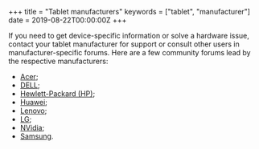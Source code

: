 +++
title = "Tablet manufacturers"
keywords = ["tablet", "manufacturer"]
date = 2019-08-22T00:00:00Z
+++

If you need to get device-specific information or solve a hardware issue, 
contact your tablet manufacturer for support or consult other users in
manufacturer-specific forums. Here are a few community forums lead by 
the respective manufacturers:

- <A href="https://community.acer.com/en/categories/android-tablets">Acer</A>;
- <A href="https://www.dell.com/community/Tablets-Mobile-Devices/bd-p/Mobile-Devices">DELL</A>;
- <A href="https://h30434.www3.hp.com/t5/Android/bd-p/android">Hewlett-Packard (HP)</A>;
- <A href="https://consumer.huawei.com/en/community/list/?forumId=10007">Huawei</A>;
- <A href="https://forums.lenovo.com/t5/Lenovo-Android-based-Tablets-and/bd-p/lt02_en">Lenovo</A>;
- <A href="https://www.lg.com/us/support/solutions?superCategoryId=CT10000003&categoryId=CT10000026&topicName=Android">LG</A>;
- <A href="https://www.nvidia.com/en-us/geforce/forums/shield-tablet/10/">NVidia</A>;
- <A href="https://us.community.samsung.com/t5/Tablets/bd-p/get-help-tablets">Samsung</A>.